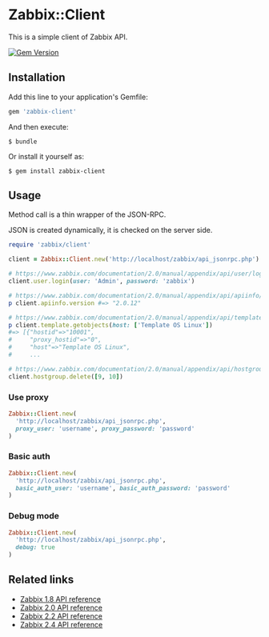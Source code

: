 # Zabbix::Client

This is a simple client of Zabbix API.

[![Gem Version](https://badge.fury.io/rb/zabbix-client.svg)](http://badge.fury.io/rb/zabbix-client)

## Installation

Add this line to your application's Gemfile:

```ruby
gem 'zabbix-client'
```

And then execute:

    $ bundle

Or install it yourself as:

    $ gem install zabbix-client

## Usage

Method call is a thin wrapper of the JSON-RPC.

JSON is created dynamically, it is checked on the server side.

```ruby
require 'zabbix/client'

client = Zabbix::Client.new('http://localhost/zabbix/api_jsonrpc.php')

# https://www.zabbix.com/documentation/2.0/manual/appendix/api/user/login
client.user.login(user: 'Admin', password: 'zabbix')

# https://www.zabbix.com/documentation/2.0/manual/appendix/api/apiinfo/version
p client.apiinfo.version #=> "2.0.12"

# https://www.zabbix.com/documentation/2.0/manual/appendix/api/template/getobjects
p client.template.getobjects(host: ['Template OS Linux'])
#=> [{"hostid"=>"10001",
#     "proxy_hostid"=>"0",
#     "host"=>"Template OS Linux",
#     ...

# https://www.zabbix.com/documentation/2.0/manual/appendix/api/hostgroup/delete
client.hostgroup.delete([9, 10])
```

### Use proxy

```ruby
Zabbix::Client.new(
  'http://localhost/zabbix/api_jsonrpc.php',
  proxy_user: 'username', proxy_password: 'password'
)
```

### Basic auth

```ruby
Zabbix::Client.new(
  'http://localhost/zabbix/api_jsonrpc.php',
  basic_auth_user: 'username', basic_auth_password: 'password'
)
```

### Debug mode

```ruby
Zabbix::Client.new(
  'http://localhost/zabbix/api_jsonrpc.php',
  debug: true
)
```

## Related links

* [Zabbix 1.8 API reference](https://www.zabbix.com/documentation/1.8/api)
* [Zabbix 2.0 API reference](https://www.zabbix.com/documentation/2.0/manual/appendix/api/api)
* [Zabbix 2.2 API reference](https://www.zabbix.com/documentation/2.2/manual/api)
* [Zabbix 2.4 API reference](https://www.zabbix.com/documentation/2.4/manual/api)

